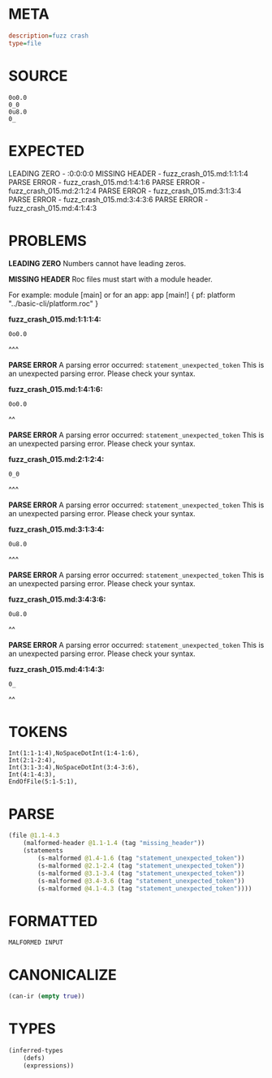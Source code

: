 # META
~~~ini
description=fuzz crash
type=file
~~~
# SOURCE
~~~roc
0o0.0
0_0
0u8.0
0_
~~~
# EXPECTED
LEADING ZERO - :0:0:0:0
MISSING HEADER - fuzz_crash_015.md:1:1:1:4
PARSE ERROR - fuzz_crash_015.md:1:4:1:6
PARSE ERROR - fuzz_crash_015.md:2:1:2:4
PARSE ERROR - fuzz_crash_015.md:3:1:3:4
PARSE ERROR - fuzz_crash_015.md:3:4:3:6
PARSE ERROR - fuzz_crash_015.md:4:1:4:3
# PROBLEMS
**LEADING ZERO**
Numbers cannot have leading zeros.



**MISSING HEADER**
Roc files must start with a module header.

For example:
        module [main]
or for an app:
        app [main!] { pf: platform "../basic-cli/platform.roc" }

**fuzz_crash_015.md:1:1:1:4:**
```roc
0o0.0
```
^^^


**PARSE ERROR**
A parsing error occurred: `statement_unexpected_token`
This is an unexpected parsing error. Please check your syntax.

**fuzz_crash_015.md:1:4:1:6:**
```roc
0o0.0
```
   ^^


**PARSE ERROR**
A parsing error occurred: `statement_unexpected_token`
This is an unexpected parsing error. Please check your syntax.

**fuzz_crash_015.md:2:1:2:4:**
```roc
0_0
```
^^^


**PARSE ERROR**
A parsing error occurred: `statement_unexpected_token`
This is an unexpected parsing error. Please check your syntax.

**fuzz_crash_015.md:3:1:3:4:**
```roc
0u8.0
```
^^^


**PARSE ERROR**
A parsing error occurred: `statement_unexpected_token`
This is an unexpected parsing error. Please check your syntax.

**fuzz_crash_015.md:3:4:3:6:**
```roc
0u8.0
```
   ^^


**PARSE ERROR**
A parsing error occurred: `statement_unexpected_token`
This is an unexpected parsing error. Please check your syntax.

**fuzz_crash_015.md:4:1:4:3:**
```roc
0_
```
^^


# TOKENS
~~~zig
Int(1:1-1:4),NoSpaceDotInt(1:4-1:6),
Int(2:1-2:4),
Int(3:1-3:4),NoSpaceDotInt(3:4-3:6),
Int(4:1-4:3),
EndOfFile(5:1-5:1),
~~~
# PARSE
~~~clojure
(file @1.1-4.3
	(malformed-header @1.1-1.4 (tag "missing_header"))
	(statements
		(s-malformed @1.4-1.6 (tag "statement_unexpected_token"))
		(s-malformed @2.1-2.4 (tag "statement_unexpected_token"))
		(s-malformed @3.1-3.4 (tag "statement_unexpected_token"))
		(s-malformed @3.4-3.6 (tag "statement_unexpected_token"))
		(s-malformed @4.1-4.3 (tag "statement_unexpected_token"))))
~~~
# FORMATTED
~~~roc
MALFORMED INPUT
~~~
# CANONICALIZE
~~~clojure
(can-ir (empty true))
~~~
# TYPES
~~~clojure
(inferred-types
	(defs)
	(expressions))
~~~
